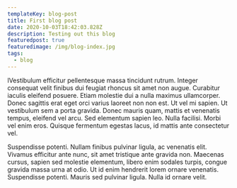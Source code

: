 ```yaml
---
templateKey: blog-post
title: First blog post
date: 2020-10-03T18:42:03.828Z
description: Testing out this blog
featuredpost: true
featuredimage: /img/blog-index.jpg
tags:
  - blog
---
```

lVestibulum efficitur pellentesque massa tincidunt rutrum. Integer consequat velit finibus dui feugiat rhoncus sit amet non augue. Curabitur iaculis eleifend posuere. Etiam molestie dui a nulla maximus ullamcorper. Donec sagittis erat eget orci varius laoreet non non est. Ut vel mi sapien. Ut vestibulum sem a porta gravida. Donec mauris quam, mattis et venenatis tempus, eleifend vel arcu. Sed elementum sapien leo. Nulla facilisi. Morbi vel enim eros. Quisque fermentum egestas lacus, id mattis ante consectetur vel.

Suspendisse potenti. Nullam finibus pulvinar ligula, ac venenatis elit. Vivamus efficitur ante nunc, sit amet tristique ante gravida non. Maecenas cursus, sapien sed molestie elementum, libero enim sodales turpis, congue gravida massa urna at odio. Ut id enim hendrerit lorem ornare venenatis. Suspendisse potenti. Mauris sed pulvinar ligula. Nulla id ornare velit.